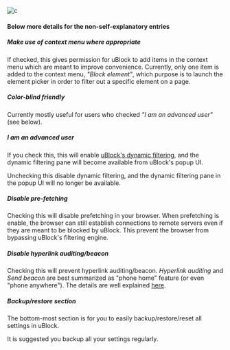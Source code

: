 ![c](https://cloud.githubusercontent.com/assets/585534/8024482/4c6f01b0-0d03-11e5-942c-64fe9e2a3686.png)

#### Below more details for the non-self-explanatory entries

##### Make use of context menu where appropriate

If checked, this gives permission for uBlock to add items in the context menu which are meant to improve convenience. Currently, only one item is added to the context menu, _"Block element"_, which purpose is to launch the element picker in order to filter out a specific element on a page.

##### Color-blind friendly

Currently mostly useful for users who checked _"I am an advanced user"_ (see below).

##### I am an advanced user

If you check this, this will enable [uBlock's dynamic filtering](https://github.com/gorhill/uBlock/wiki/Dynamic-filtering), and the dynamic filtering pane will become available from uBlock's popup UI.

Unchecking this disable dynamic filtering, and the dynamic filtering pane in the popup UI will no longer be available.

##### Disable pre-fetching

Checking this will disable prefetching in your browser. When prefetching is enable, the browser can still establish connections to remote servers even if they are meant to be blocked by uBlock. This prevent the browser from bypassing uBlock's filtering engine.

##### Disable hyperlink auditing/beacon

Checking this will prevent hyperlink auditing/beacon. _Hyperlink auditing_ and _Send beacon_ are best summarized as "phone home" feature (or even "phone anywhere"). The details are well explained [here](http://www.wilderssecurity.com/threads/hyperlink-auditing-aka-a-ping-and-beacon-aka-navigator-sendbeacon.364904/).

##### Backup/restore section

The bottom-most section is for you to easily backup/restore/reset all settings in uBlock.

It is suggested you backup all your settings regularly.